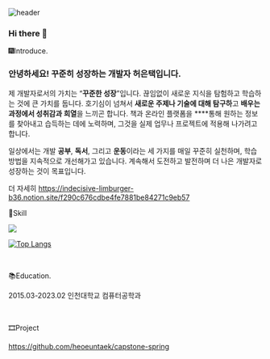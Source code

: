 


![header](https://capsule-render.vercel.app/api?type=wave&color=auto&height=300&section=header&text=Hello%20I'm%20EunTaek&fontSize=90)


### Hi there 👋

🎆Introduce.

### 안녕하세요! 꾸준히 **성장하는 개발자** 허은택입니다.

제 개발자로서의 가치는 “**꾸준한 성장**”입니다. 끊임없이 새로운 지식을 탐험하고 학습하는 것에 큰 가치를 둡니다. 호기심이 넘쳐서 **새로운 주제나 기술에 대해 탐구하**고 **배우는 과정에서 성취감과 희열**을 느끼곤 합니다. 책과 온라인 플랫폼을 ****통해 원하는 정보를 찾아내고 습득하는 데에 노력하며, 그것을 실제 업무나 프로젝트에 적용해 나가려고 합니다. 

일상에서는 개발 **공부**, **독서**, 그리고 **운동**이라는 세 가지를 매일 꾸준히 실천하며, 학습 방법을 지속적으로 개선해가고 있습니다. 계속해서 도전하고 발전하며 더 나은 개발자로 성장하는 것이 목표입니다.

더 자세히 https://indecisive-limburger-b36.notion.site/f290c676cdbe4fe7881be84271c9eb57
<br/>

🎈Skill

<img src="https://img.shields.io/badge/Spring-6DB33F?style=flat&logo=Spring&logoColor=white"/>

[![Top Langs](https://github-readme-stats.vercel.app/api/top-langs/?username=heoeuntaek&langs_count=8)](https://github.com/heoeuntaek/github-readme-stats)

<br/>

📚Education.

2015.03-2023.02 인천대학교 컴퓨터공학과

<br/>

🎞Project

https://github.com/heoeuntaek/capstone-spring

